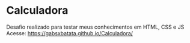 # Calculadora
Desafio realizado para testar meus conhecimentos em HTML, CSS e JS
Acesse: https://gabsxbatata.github.io/Calculadora/
